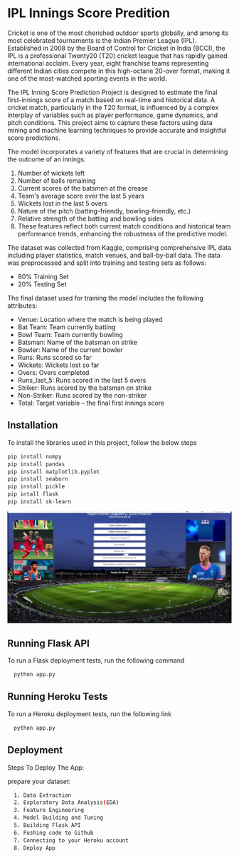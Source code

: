 
# **IPL Innings Score Predition**

Cricket is one of the most cherished outdoor sports globally, and among its most celebrated tournaments is the Indian Premier League (IPL). Established in 2008 by the Board of Control for Cricket in India (BCCI), the IPL is a professional Twenty20 (T20) cricket league that has rapidly gained international acclaim. Every year, eight franchise teams representing different Indian cities compete in this high-octane 20-over format, making it one of the most-watched sporting events in the world.

The IPL Inning Score Prediction Project is designed to estimate the final first-innings score of a match based on real-time and historical data. A cricket match, particularly in the T20 format, is influenced by a complex interplay of variables such as player performance, game dynamics, and pitch conditions. This project aims to capture these factors using data mining and machine learning techniques to provide accurate and insightful score predictions.

The model incorporates a variety of features that are crucial in determining the outcome of an innings:
1. Number of wickets left
2. Number of balls remaining
3. Current scores of the batsmen at the crease
4. Team's average score over the last 5 years
5. Wickets lost in the last 5 overs
6. Nature of the pitch (batting-friendly, bowling-friendly, etc.)
7. Relative strength of the batting and bowling sides
8. These features reflect both current match conditions and historical team performance trends, enhancing the robustness of the predictive model.

The dataset was collected from Kaggle, comprising comprehensive IPL data including player statistics, match venues, and ball-by-ball data. The data was preprocessed and split into training and testing sets as follows:
* 80% Training Set
* 20% Testing Set

The final dataset used for training the model includes the following attributes:
* Venue: Location where the match is being played
* Bat Team: Team currently batting
* Bowl Team: Team currently bowling
* Batsman: Name of the batsman on strike
* Bowler: Name of the current bowler
* Runs: Runs scored so far
* Wickets: Wickets lost so far
* Overs: Overs completed
* Runs_last_5: Runs scored in the last 5 overs
* Striker: Runs scored by the batsman on strike
* Non-Striker: Runs scored by the non-striker
* Total: Target variable – the final first innings score


## Installation

To install the libraries used in this project, follow the below steps

```bash
pip install numpy
pip install pandas
pip install matplotlib.pyplot
pip install seaborn
pip install pickle
pip intall flask
pip install sk-learn
```
    
![Logo](https://github.com/onoriode2024/IPL-Innings-Score-Prediction/blob/main/appview.png?raw=true)


## Running Flask API

To run a Flask deployment tests, run the following command

```bash
  python app.py
```

## Running Heroku Tests

To run a Heroku deployment tests, run the following link



```bash
  python app.py
```

## Deployment

Steps To Deploy The App:

prepare your dataset:

```bash
  1. Data Extraction
  2. Exploratory Data Analysis(EDA)
  3. Feature Engineering
  4. Model Building and Tuning 
  5. Building Flask API
  6. Pushing code to Github
  7. Connecting to your Heroku account
  8. Deploy App
```

